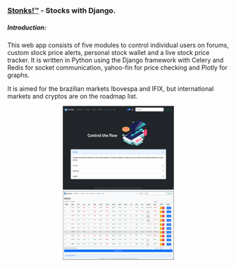 ### [Stonks!:tm:](stonks-project)  -  Stocks with Django.

<h5>Introduction:</h5>
<p>This web app consists of five modules to control individual users on forums, custom stock price alerts, personal stock wallet and a live stock price tracker. It is written in Python using the Django framework with Celery and Redis for socket communication, yahoo-fin for price checking and Plotly for graphs.</p>
<p>It is aimed for the brazilian markets Ibovespa and IFIX, but international markets and cryptos are on the roadmap list.</p>
<p align="center">
  <img src="shots/home.png" width="50%" height="50%">
  <img src="shots/wallet.png" width="50%" height="50%">
</p>
